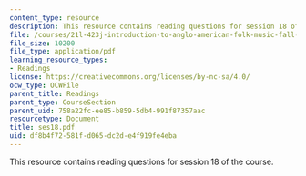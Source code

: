```yaml
---
content_type: resource
description: This resource contains reading questions for session 18 of the course.
file: /courses/21l-423j-introduction-to-anglo-american-folk-music-fall-2005/df8b4f72581fd065dc2de4f919fe4eba_ses18.pdf
file_size: 10200
file_type: application/pdf
learning_resource_types:
- Readings
license: https://creativecommons.org/licenses/by-nc-sa/4.0/
ocw_type: OCWFile
parent_title: Readings
parent_type: CourseSection
parent_uid: 758a22fc-ee85-b859-5db4-991f87357aac
resourcetype: Document
title: ses18.pdf
uid: df8b4f72-581f-d065-dc2d-e4f919fe4eba
---
```

This resource contains reading questions for session 18 of the course.